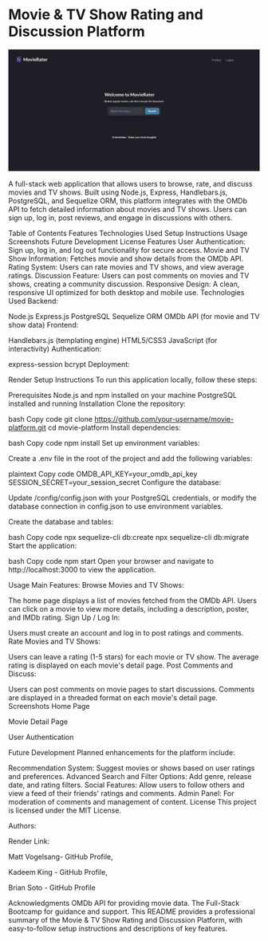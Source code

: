 # Movie & TV Show Rating and Discussion Platform

<img src="/img/movieraterhomepage.png">

A full-stack web application that allows users to browse, rate, and discuss movies and TV shows. Built using Node.js, Express, Handlebars.js, PostgreSQL, and Sequelize ORM, this platform integrates with the OMDb API to fetch detailed information about movies and TV shows. Users can sign up, log in, post reviews, and engage in discussions with others.

Table of Contents
Features
Technologies Used
Setup Instructions
Usage
Screenshots
Future Development
License
Features
User Authentication: Sign up, log in, and log out functionality for secure access.
Movie and TV Show Information: Fetches movie and show details from the OMDb API.
Rating System: Users can rate movies and TV shows, and view average ratings.
Discussion Feature: Users can post comments on movies and TV shows, creating a community discussion.
Responsive Design: A clean, responsive UI optimized for both desktop and mobile use.
Technologies Used
Backend:

Node.js
Express.js
PostgreSQL
Sequelize ORM
OMDb API (for movie and TV show data)
Frontend:

Handlebars.js (templating engine)
HTML5/CSS3
JavaScript (for interactivity)
Authentication:

express-session
bcrypt
Deployment:

Render
Setup Instructions
To run this application locally, follow these steps:

Prerequisites
Node.js and npm installed on your machine
PostgreSQL installed and running
Installation
Clone the repository:

bash
Copy code
git clone https://github.com/your-username/movie-platform.git
cd movie-platform
Install dependencies:

bash
Copy code
npm install
Set up environment variables:

Create a .env file in the root of the project and add the following variables:

plaintext
Copy code
OMDB_API_KEY=your_omdb_api_key
SESSION_SECRET=your_session_secret
Configure the database:

Update /config/config.json with your PostgreSQL credentials, or modify the database connection in config.json to use environment variables.

Create the database and tables:

bash
Copy code
npx sequelize-cli db:create
npx sequelize-cli db:migrate
Start the application:

bash
Copy code
npm start
Open your browser and navigate to http://localhost:3000 to view the application.

Usage
Main Features:
Browse Movies and TV Shows:

The home page displays a list of movies fetched from the OMDb API.
Users can click on a movie to view more details, including a description, poster, and IMDb rating.
Sign Up / Log In:

Users must create an account and log in to post ratings and comments.
Rate Movies and TV Shows:

Users can leave a rating (1-5 stars) for each movie or TV show.
The average rating is displayed on each movie's detail page.
Post Comments and Discuss:

Users can post comments on movie pages to start discussions.
Comments are displayed in a threaded format on each movie's detail page.
Screenshots
Home Page

Movie Detail Page

User Authentication

Future Development
Planned enhancements for the platform include:

Recommendation System: Suggest movies or shows based on user ratings and preferences.
Advanced Search and Filter Options: Add genre, release date, and rating filters.
Social Features: Allow users to follow others and view a feed of their friends' ratings and comments.
Admin Panel: For moderation of comments and management of content.
License
This project is licensed under the MIT License.

Authors:

Render Link:

Matt Vogelsang- GitHub Profile,

Kadeem King - GitHub Profile,

Brian Soto - GitHub Profile

Acknowledgments
OMDb API for providing movie data.
The Full-Stack Bootcamp for guidance and support.
This README provides a professional summary of the Movie & TV Show Rating and Discussion Platform, with easy-to-follow setup instructions and descriptions of key features.